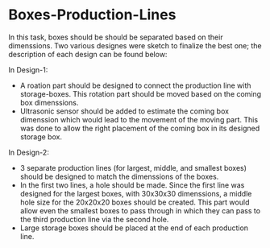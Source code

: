 # Boxes-Production-Lines

In this task, boxes should be should be separated based on their dimenssions. Two various designes were sketch to finalize the best one; the description of each design can be found below: 

In Design-1: 
* A roation part should be designed to connect the production line with storage-boxes. This rotation part should be moved based on the coming box dimenssions.
*  Ultrasonic sensor should be added to estimate the coming box dimenssion which would lead to the movement of the moving part. This was done to allow the right placement of the coming box in its designed storage box. 




In Design-2: 
* 3 separate production lines (for largest, middle, and smallest boxes) should be designed to match the dimenssions of the boxes. 
* In the first two lines, a hole should be made. Since the first line was designed for the largest boxes, with 30x30x30 dimenssions, a middle hole size for the 20x20x20 boxes should be created. This part would allow even the smallest boxes to pass through in which they can pass to the third production line via the second hole. 
* Large storage boxes should be placed at the end of each production line. 
